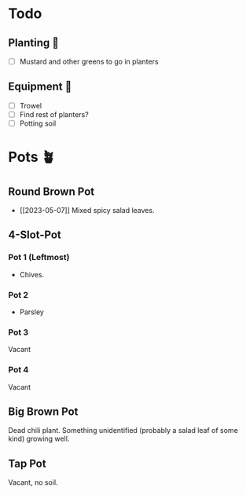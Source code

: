# Todo

## Planting 🌱 

- [ ] Mustard and other greens to go in planters 

## Equipment 🧰

- [ ] Trowel
- [ ] Find rest of planters?
- [ ] Potting soil

# Pots 🪴

## Round Brown Pot

- [[2023-05-07]] Mixed spicy salad leaves.

## 4-Slot-Pot

### Pot 1 (Leftmost)

- Chives.

### Pot 2 

- Parsley 

### Pot 3

Vacant

### Pot 4

Vacant

## Big Brown Pot

Dead chili plant. Something unidentified (probably a salad leaf of some kind) growing well. 

## Tap Pot

Vacant, no soil. 
